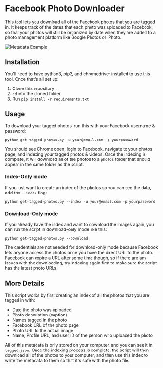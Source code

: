 # Facebook Photo Downloader
This tool lets you download all of the Facebook photos that you are tagged in. It keeps track of the dates that each photo was uploaded to Facebook, so that your photos will still be organized by date when they are added to a photo management platform like Google Photos or iPhoto.

![Metadata Example](https://raw.githubusercontent.com/jcontini/fb-photo-downloader/master/example.png)

## Installation
You'll need to have python3, pip3, and chromedriver installed to use this tool. Once that's all set up:

1. Clone this repository
1. `cd` into the cloned folder 
1. Run `pip install -r requirements.txt`

## Usage
To download your tagged photos, run this with your Facebook username & password:

`python get-tagged-photos.py -u your@email.com -p yourpassword`

You should see Chrome open, login to Facebook, navigate to your photos page, and indexing your tagged photos & videos. Once the indexing is complete, it will download all of the photos to a `photos` folder that should appear in the same folder as the script.

### Index-Only mode

If you just want to create an index of the photos so you can see the data, add the `--index` flag:

`python get-tagged-photos.py --index -u your@email.com -p yourpassword`

### Download-Only mode

If you already have the index and want to download the images again, you can run the script in download-only mode like this:

`python get-tagged-photos.py --download`

The credentials are not needed for download-only mode because Facebook lets anyone access the photos once you have the direct URL to the photo. Facebook can expire a URL after some time though, so if there are any issues with the downloading, try indexing again first to make sure the script has the latest photo URLs.

## More Details
This script works by first creating an index of all the photos that you are tagged in with:

- Date the photo was uploaded
- Photo description (caption)
- Names tagged in the photo
- Facebook URL of the photo page
- Photo URL to the actual image
- Name, Profile URL, and user ID of the person who uploaded the photo

All of this metadata is only stored on your computer, and you can see it in `tagged.json`. Once the indexing process is complete, the script will then download all of the photos to your computer, and then use this index to write the metadata to them so that it's safe with the photo file.